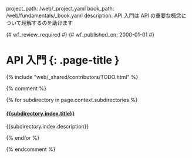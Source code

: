 project_path: /web/_project.yaml
book_path: /web/fundamentals/_book.yaml
description: API 入門は API の重要な概念について理解するのを助けます

{# wf_review_required #}
{# wf_published_on: 2000-01-01 #}

# API 入門 {: .page-title }

{% include "web/_shared/contributors/TODO.html" %}



{% comment %}

{% for subdirectory in page.context.subdirectories %}
<h4><a href="{{subdirectory.id}}">{{subdirectory.index.title}}</a></h4>
<p>{{subdirectory.index.description}}</p>
{% endfor %}

{% endcomment %}
